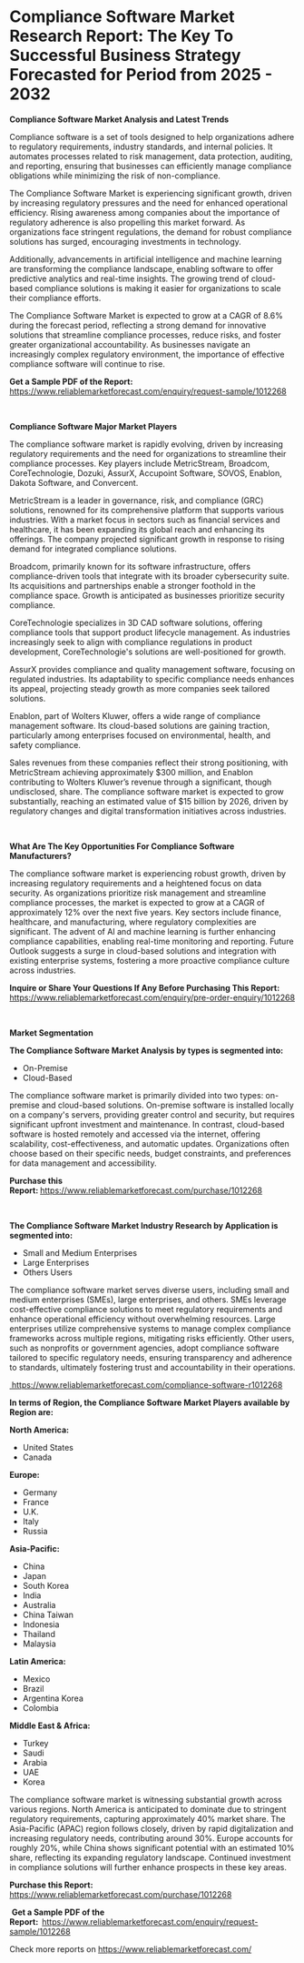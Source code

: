 <p><h1>Compliance Software Market Research Report: The Key To Successful Business Strategy Forecasted for Period from 2025 - 2032</h1></p><p><strong>Compliance Software Market Analysis and Latest Trends</strong></p>
<p><p>Compliance software is a set of tools designed to help organizations adhere to regulatory requirements, industry standards, and internal policies. It automates processes related to risk management, data protection, auditing, and reporting, ensuring that businesses can efficiently manage compliance obligations while minimizing the risk of non-compliance. </p><p>The Compliance Software Market is experiencing significant growth, driven by increasing regulatory pressures and the need for enhanced operational efficiency. Rising awareness among companies about the importance of regulatory adherence is also propelling this market forward. As organizations face stringent regulations, the demand for robust compliance solutions has surged, encouraging investments in technology.</p><p>Additionally, advancements in artificial intelligence and machine learning are transforming the compliance landscape, enabling software to offer predictive analytics and real-time insights. The growing trend of cloud-based compliance solutions is making it easier for organizations to scale their compliance efforts. </p><p>The Compliance Software Market is expected to grow at a CAGR of 8.6% during the forecast period, reflecting a strong demand for innovative solutions that streamline compliance processes, reduce risks, and foster greater organizational accountability. As businesses navigate an increasingly complex regulatory environment, the importance of effective compliance software will continue to rise.</p></p>
<p><strong>Get a Sample PDF of the Report:&nbsp;</strong> <a href="https://www.reliablemarketforecast.com/enquiry/request-sample/1012268?utm_campaign=2202&utm_medium=2&utm_source=Github&utm_content=ia&utm_term=05032025&utm_id=compliance-software">https://www.reliablemarketforecast.com/enquiry/request-sample/1012268</a></p>
<p>&nbsp;</p>
<p><strong>Compliance Software Major Market Players</strong></p>
<p><p>The compliance software market is rapidly evolving, driven by increasing regulatory requirements and the need for organizations to streamline their compliance processes. Key players include MetricStream, Broadcom, CoreTechnologie, Dozuki, AssurX, Accupoint Software, SOVOS, Enablon, Dakota Software, and Convercent.</p><p>MetricStream is a leader in governance, risk, and compliance (GRC) solutions, renowned for its comprehensive platform that supports various industries. With a market focus in sectors such as financial services and healthcare, it has been expanding its global reach and enhancing its offerings. The company projected significant growth in response to rising demand for integrated compliance solutions.</p><p>Broadcom, primarily known for its software infrastructure, offers compliance-driven tools that integrate with its broader cybersecurity suite. Its acquisitions and partnerships enable a stronger foothold in the compliance space. Growth is anticipated as businesses prioritize security compliance.</p><p>CoreTechnologie specializes in 3D CAD software solutions, offering compliance tools that support product lifecycle management. As industries increasingly seek to align with compliance regulations in product development, CoreTechnologie's solutions are well-positioned for growth.</p><p>AssurX provides compliance and quality management software, focusing on regulated industries. Its adaptability to specific compliance needs enhances its appeal, projecting steady growth as more companies seek tailored solutions.</p><p>Enablon, part of Wolters Kluwer, offers a wide range of compliance management software. Its cloud-based solutions are gaining traction, particularly among enterprises focused on environmental, health, and safety compliance.</p><p>Sales revenues from these companies reflect their strong positioning, with MetricStream achieving approximately $300 million, and Enablon contributing to Wolters Kluwer’s revenue through a significant, though undisclosed, share. The compliance software market is expected to grow substantially, reaching an estimated value of $15 billion by 2026, driven by regulatory changes and digital transformation initiatives across industries.</p></p>
<p>&nbsp;</p>
<p><strong>What Are The Key Opportunities For Compliance Software Manufacturers?</strong></p>
<p><p>The compliance software market is experiencing robust growth, driven by increasing regulatory requirements and a heightened focus on data security. As organizations prioritize risk management and streamline compliance processes, the market is expected to grow at a CAGR of approximately 12% over the next five years. Key sectors include finance, healthcare, and manufacturing, where regulatory complexities are significant. The advent of AI and machine learning is further enhancing compliance capabilities, enabling real-time monitoring and reporting. Future Outlook suggests a surge in cloud-based solutions and integration with existing enterprise systems, fostering a more proactive compliance culture across industries.</p></p>
<p><strong>Inquire or Share Your Questions If Any Before Purchasing This Report:</strong> <a href="https://www.reliablemarketforecast.com/enquiry/pre-order-enquiry/1012268?utm_campaign=2202&utm_medium=2&utm_source=Github&utm_content=ia&utm_term=05032025&utm_id=compliance-software">https://www.reliablemarketforecast.com/enquiry/pre-order-enquiry/1012268</a></p>
<p>&nbsp;</p>
<p><strong>Market Segmentation</strong></p>
<p><strong>The Compliance Software Market Analysis by types is segmented into:</strong></p>
<p><ul><li>On-Premise</li><li>Cloud-Based</li></ul></p>
<p><p>The compliance software market is primarily divided into two types: on-premise and cloud-based solutions. On-premise software is installed locally on a company's servers, providing greater control and security, but requires significant upfront investment and maintenance. In contrast, cloud-based software is hosted remotely and accessed via the internet, offering scalability, cost-effectiveness, and automatic updates. Organizations often choose based on their specific needs, budget constraints, and preferences for data management and accessibility.</p></p>
<p><strong>Purchase this Report:&nbsp;</strong><a href="https://www.reliablemarketforecast.com/purchase/1012268?utm_campaign=2202&utm_medium=2&utm_source=Github&utm_content=ia&utm_term=05032025&utm_id=compliance-software">https://www.reliablemarketforecast.com/purchase/1012268</a></p>
<p>&nbsp;</p>
<p><strong>The Compliance Software Market Industry Research by Application is segmented into:</strong></p>
<p><ul><li>Small and Medium Enterprises</li><li>Large Enterprises</li><li>Others Users</li></ul></p>
<p><p>The compliance software market serves diverse users, including small and medium enterprises (SMEs), large enterprises, and others. SMEs leverage cost-effective compliance solutions to meet regulatory requirements and enhance operational efficiency without overwhelming resources. Large enterprises utilize comprehensive systems to manage complex compliance frameworks across multiple regions, mitigating risks efficiently. Other users, such as nonprofits or government agencies, adopt compliance software tailored to specific regulatory needs, ensuring transparency and adherence to standards, ultimately fostering trust and accountability in their operations.</p></p>
<p><a href="https://www.reliablemarketforecast.com/compliance-software-r1012268?utm_campaign=2202&utm_medium=2&utm_source=Github&utm_content=ia&utm_term=05032025&utm_id=compliance-software">&nbsp;https://www.reliablemarketforecast.com/compliance-software-r1012268</a></p>
<p><strong>In terms of Region, the Compliance Software Market Players available by Region are:</strong></p>
<p>
    <p> <strong> North America: </strong>
        <ul>
            <li>United States</li>
            <li>Canada</li>
        </ul>
        </p> 
    <p> <strong> Europe: </strong>
        <ul>
            <li>Germany</li>
            <li>France</li>
            <li>U.K.</li>
            <li>Italy</li>
            <li>Russia</li>
        </ul>
        </p> 
    <p> <strong> Asia-Pacific: </strong>
        <ul>
            <li>China</li>
            <li>Japan</li>
            <li>South Korea</li>
            <li>India</li>
            <li>Australia</li>
            <li>China Taiwan</li>
            <li>Indonesia</li>
            <li>Thailand</li>
            <li>Malaysia</li>
        </ul>
        </p> 
    <p> <strong> Latin America: </strong>
        <ul>
            <li>Mexico</li>
            <li>Brazil</li>
            <li>Argentina Korea</li>
            <li>Colombia</li>
        </ul>
        </p> 
    <p> <strong> Middle East & Africa: </strong>
        <ul>
            <li>Turkey</li>
            <li>Saudi</li>
            <li>Arabia</li>
            <li>UAE</li>
            <li>Korea</li>
        </ul>
    </p>
    </p>
<p><p>The compliance software market is witnessing substantial growth across various regions. North America is anticipated to dominate due to stringent regulatory requirements, capturing approximately 40% market share. The Asia-Pacific (APAC) region follows closely, driven by rapid digitalization and increasing regulatory needs, contributing around 30%. Europe accounts for roughly 20%, while China shows significant potential with an estimated 10% share, reflecting its expanding regulatory landscape. Continued investment in compliance solutions will further enhance prospects in these key areas.</p></p>
<p><strong>Purchase this Report: </strong><a href="https://www.reliablemarketforecast.com/purchase/1012268?utm_campaign=2202&utm_medium=2&utm_source=Github&utm_content=ia&utm_term=05032025&utm_id=compliance-software">https://www.reliablemarketforecast.com/purchase/1012268</a></p>
<p>&nbsp;<strong>Get a Sample PDF of the Report:&nbsp;&nbsp;</strong><a href="https://www.reliablemarketforecast.com/enquiry/request-sample/1012268?utm_campaign=2202&utm_medium=2&utm_source=Github&utm_content=ia&utm_term=05032025&utm_id=compliance-software">https://www.reliablemarketforecast.com/enquiry/request-sample/1012268</a></p>
<p><strong></strong></p>
<p>Check more reports on <a href="https://www.reliablemarketforecast.com/?utm_campaign=2202&utm_medium=2&utm_source=Github&utm_content=ia&utm_term=05032025&utm_id=compliance-software">https://www.reliablemarketforecast.com/</a></p>